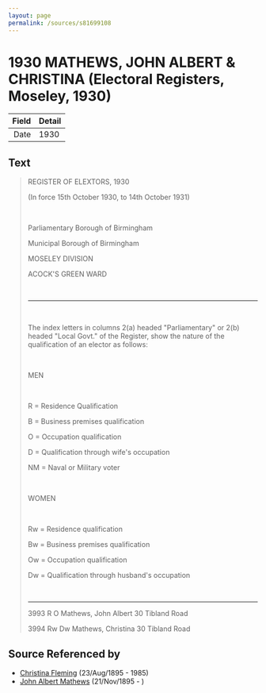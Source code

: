 ```yaml
---
layout: page
permalink: /sources/s81699108
---
```


# 1930 MATHEWS, JOHN ALBERT & CHRISTINA (Electoral Registers, Moseley, 1930)

Field | Detail
---:|:---
Date | 1930

## Text

> REGISTER OF ELEXTORS, 1930
>
> (In force 15th October 1930, to 14th October 1931)
>
> <br/>
>
> Parliamentary Borough of Birmingham
>
> Municipal Borough of Birmingham
>
> MOSELEY DIVISION
>
> ACOCK'S GREEN WARD
>
> <br/>
>
> ---
>
> <br/>
>
> The index letters in columns 2(a) headed "Parliamentary" or 2(b) headed "Local Govt." of the Register, show the nature of the qualification of an elector as follows:
>
> <br/>
>
> MEN
>
> <br/>
>
> R = Residence Qualification
>
> B = Business premises qualification
>
> O = Occupation qualification
>
> D = Qualification through wife's occupation
>
> NM = Naval or Military voter
>
> <br/>
>
> WOMEN
>
> <br/>
>
> Rw = Residence qualification
>
> Bw = Business premises qualification
>
> Ow = Occupation qualification
>
> Dw = Qualification through husband's occupation
>
> <br/>
>
> ---
>
> 3993 R O Mathews, John Albert 30 Tibland Road
>
> 3994 Rw Dw Mathews, Christina 30 Tibland Road
>

## Source Referenced by

* [Christina Fleming](../people/@89446044@-christina-fleming-b1895-8-23-d1985.md) (23/Aug/1895 - 1985)
* [John Albert Mathews](../people/@5643892@-john-albert-mathews-b1895-11-21-d.md) (21/Nov/1895 - )
